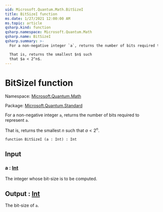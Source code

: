 ```yaml
---
uid: Microsoft.Quantum.Math.BitSizeI
title: BitSizeI function
ms.date: 1/27/2021 12:00:00 AM
ms.topic: article
qsharp.kind: function
qsharp.namespace: Microsoft.Quantum.Math
qsharp.name: BitSizeI
qsharp.summary: >-
  For a non-negative integer `a`, returns the number of bits required to represent `a`.

  That is, returns the smallest $n$ such
  that $a < 2^n$.
---
```


# BitSizeI function

Namespace: [Microsoft.Quantum.Math](xref:Microsoft.Quantum.Math)

Package: [Microsoft.Quantum.Standard](https://nuget.org/packages/Microsoft.Quantum.Standard)


For a non-negative integer `a`, returns the number of bits required to represent `a`.That is, returns the smallest $n$ suchthat $a < 2^n$.

```qsharp
function BitSizeI (a : Int) : Int
```


## Input

### a : [Int](xref:microsoft.quantum.lang-ref.int)

The integer whose bit-size is to be computed.



## Output : [Int](xref:microsoft.quantum.lang-ref.int)

The bit-size of `a`.